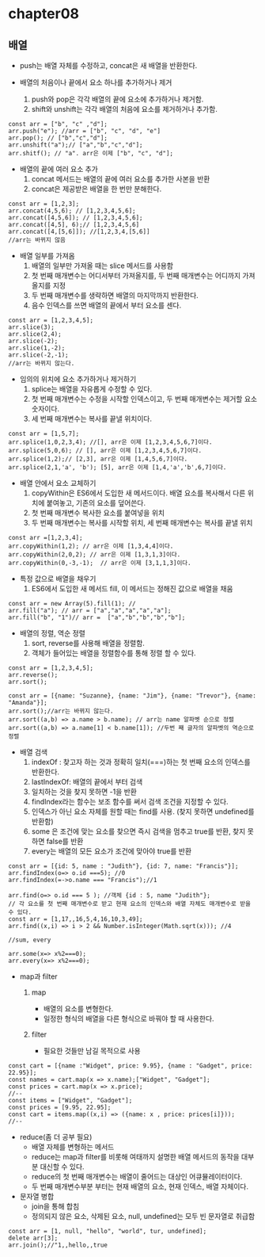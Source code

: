 # chapter08
## 배열

- push는 배열 자체를 수정하고, concat은 새 배열을 반환한다.

- 배열의 처음이나 끝에서 요소 하나를 추가하거나 제거
    1. push와 pop은 각각 배열의 끝에 요소에 추가하거나 제거함.
    2. shift와 unshift는 각각 배열의 처음에 요소를 제거하거나 추가함.
```
const arr = ["b", "c" ,"d"];
arr.push("e"); //arr = ["b", "c", "d", "e"]
arr.pop(); // ["b","c","d"];
arr.unshift("a");// ["a","b","c","d"];
arr.shitf(); // "a". arr은 이제 ["b", "c", "d"];
```

- 배열의 끝에 여러 요소 추가 
    1. concat 메서드는 배열의 끝에 여러 요소를 추가한 사본을 반환
    2. concat은 제공받은 배열을 한 번만 분해한다.
```
const arr = [1,2,3];
arr.concat(4,5,6); // [1,2,3,4,5,6];
arr.concat([4,5,6]); // [1,2,3,4,5,6];
arr.concat([4,5], 6);// [1,2,3,4,5,6]
arr.concat([4,[5,6]]); //[1,2,3,4,[5,6]]
//arr는 바뀌지 않음
```

- 배열 일부를 가져옴
    1. 배열의 일부만 가져올 때는 slice 메서드를 사용함    
    2. 첫 번째 매개변수는 어디서부터 가져올지를, 두 번째 매개변수는 어디까지 가져올지를 지정
    3. 두 번째 매개변수를 생략하면 배열의 마지막까지 반환한다.
    4. 음수 인덱스를 쓰면 배열의 끝에서 부터 요소를 센다.
    
```
const arr = [1,2,3,4,5];
arr.slice(3);
arr.slice(2,4);
arr.slice(-2);
arr.slice(1,-2);
arr.slice(-2,-1);
//arr는 바뀌지 않는다.
```

- 임의의 위치에 요소 추가하거나 제거하기
    1. splice는 배열을 자유롭게 수정할 수 있다.
    2. 첫 번째 매개변수는 수정을 시작할 인덱스이고, 두 번째 매개변수는 제거할 요소 숫자이다.
    3. 세 번째 매개변수는 복사를 끝낼 위치이다.
    
```
const arr = [1,5,7];
arr.splice(1,0,2,3,4); //[], arr은 이제 [1,2,3,4,5,6,7]이다.
arr.splice(5,0,6); // [], arr은 이제 [1,2,3,4,5,6,7]이다.
arr.splice(1,2);// [2,3], arr은 이제 [1,4,5,6,7]이다.
arr.splice(2,1,'a', 'b'); [5], arr은 이제 [1,4,'a','b',6,7]이다.
```

- 배열 안에서 요소 교체하기
    1. copyWithin은 ES6에서 도입한 새 메서드이다.  배열 요소를 복사해서 다른 위치에 붙여놓고, 기존의 요소를 덮어쓴다.
    2. 첫 번째 매개변수 복사한 요소를 붙여넣을 위치
    3. 두 번째 매개변수는 복사를 시작할 위치, 세 번째 매개변수는 복사를 끝낼 위치

```
const arr =[1,2,3,4];
arr.copyWithin(1,2); // arr은 이제 [1,3,4,4]이다.
arr.copyWithin(2,0,2); // arr은 이제 [1,3,1,3]이다.
arr.copyWithin(0,-3,-1);  // arr은 이제 [3,1,1,3]이다.
```

- 특정 값으로 배열을 채우기
    1. ES6에서 도입한 새 메서드 fill, 이 메서드는 정해진 값으로 배열을 채움

```
const arr = new Array(5).fill(1); //
arr.fill("a"); // arr = ["a","a","a","a","a"];
arr.fill("b", "1")// arr =  ["a","b","b","b","b"];

```
- 배열의 정렬, 역순 정렬
    1. sort, reverse를 사용해 배열을 정렬함.
    2. 객체가 들어있는 배열을 정렬함수를 통해 정렬 할 수 있다.
```
const arr = [1,2,3,4,5];
arr.reverse();
arr.sort();
```
```
const arr = [{name: "Suzanne}, {name: "Jim"}, {name: "Trevor"}, {name: "Amanda"}];
arr.sort();//arr는 바뀌지 않는다.
arr.sort((a,b) => a.name > b.name); // arr는 name 알파벳 순으로 정렬
arr.sort((a,b) => a.name[1] < b.name[1]); //두번 째 글자의 알파벳의 역순으로 정렬
```

- 배열 검색
    1. indexOf : 찾고자 하는 것과 정확히 일치(===)하는 첫 번째 요소의 인덱스를 반환한다.
    2. lastIndexOf: 배열의 끝에서 부터 검색
    3. 일치하는 것을 찾지 못하면 -1을 반환
    4. findIndex라는 함수는 보조 함수를 써서 검색 조건을 지정할 수 있다.
    5. 인덱스가 아닌 요소 자체를 원할 때는 find를 사용. (찾지 못하면 undefined를 반환함)
    6. some 은 조건에 맞는 요소를 찾으면 즉시 검색을 멈추고 true를 반환, 찾지 못하면 false를 반환
    7. every는 배열의 모든 요소가 조건에 맞아야 true를 반환
```
const arr = [{id: 5, name : "Judith"}, {id: 7, name: "Francis"}];
arr.findIndex(o=> o.id ===5); //0
arr.findIndex(=->o.name === "Francis");//1

arr.find(o=> o.id === 5 ); //객체 {id : 5, name "Judith"};
// 각 요소를 첫 번째 매개변수로 받고 현재 요소의 인덱스와 배열 자체도 매개변수로 받을 수 있다.
const arr = [1,17,,16,5,4,16,10,3,49];
arr.find((x,i) => i > 2 && Number.isInteger(Math.sqrt(x))); //4 

//sum, every

arr.some(x=> x%2===0); 
arr.every(x=> x%2===0);
```

- map과 filter
    1. map 
        - 배열의 요소를 변형한다. 
        - 일정한 형식의 배열을 다른 형식으로 바꿔야 할 때 사용한다.

    2. filter 
        - 필요한 것들만 남길 목적으로 사용
```
const cart = [{name :"Widget", price: 9.95}, {name : "Gadget", price: 22.95}];
const names = cart.map(x => x.name);["Widget", "Gadget"];
const prices = cart.map(x => x.price);
//--
const items = ["Widget", "Gadget"];
const prices = [9.95, 22.95];
const cart = items.map((x,i) => ({name: x , price: prices[i]}));
//-- 
```

- reduce(좀 더 공부 필요) 
    - 배열 자체를 변형하는 메서드
    - reduce는 map과 filter를 비롯해 여태까지 설명한 배열 메서드의 동작을 대부분 대신할 수 있다.
    - reduce의 첫 번째 매개변수는 배열이 줄어드는 대상인 어큐뮬레이터이다.
    - 두 번째 매개변수부분 부터는 현재 배열의 요소, 현재 인덱스, 배열 자체이다.
- 문자열 병합
    - join을 통해 합침
    - 정의되지 않은 요소, 삭제된 요소, null, undefined는 모두 빈 문자열로 취급함
```
const arr = [1, null, "hello", "world", tur, undefined];
delete arr[3];
arr.join();//"1,,hello,,true


```

